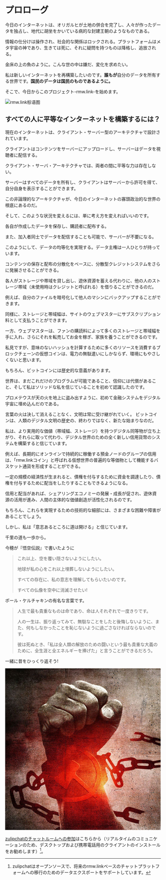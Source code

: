 # プロローグ

今日のインターネットは、オリガルヒが土地の併合を完了し、人々が作ったデータを独占し、地代に胡坐をかいている病的な封建王朝のようなものである。

情報の仕分けは操作され、社会的な関係はロックされる。プラットフォームはメタ宇宙の神であり、生きては死に、それに疑問を持つものは降格し、追放される。

金床の上の魚のように。こんな世の中は嫌だ、変化を求めたい。

私は新しいインターネットを再構築したいのです。**誰もが**自分のデータを所有する世界です。**国民のデータは国民のものであるように。**

そこで、今日からこのプロジェクト-rmw.link-を始めます。

![rmw.link标语图](/slogan.svg)

## すべての人に平等なインターネットを構築するには？

現在のインターネットは、クライアント・サーバー型のアーキテクチャで設計されています。

クライアントはコンテンツをサーバーにアップロードし、サーバーはデータを視聴者に配信する。

クライアント・サーバ・アーキテクチャでは、両者の間に平等な力は存在しない。

サーバーはすべてのデータを所有し、クライアントはサーバーから許可を得て、自分自身を表示することができます。

この非論理的なアーキテクチャが、今日のインターネットの寡頭政治的な世界の根底にあるのだ。

そして、このような状況を変えるには、単に考え方を変えればいいのです。

各自が作成したデータを保存し、購読者に配布する。

また、加入者同士でデータを配信することも可能で、サーバーが不要になる。

このようにして、データの均等化を実現する。データ主権は一人ひとりが持っています。

コンテンツの保存と配布の分散化をベースに、分散型クレジットシステムをさらに発展させることができる。

各人がストレージや帯域を貸し出し、遊休資源を蓄える代わりに、他の人のストレージ帯域（未使用時はクレジットと呼ばれる）を借りることができるのだ。

例えば、自分のファイルを暗号化して他人のマシンにバックアップすることができます。

同様に、ストレージと帯域幅は、サイトのウェブマスターにサブスクリプション料として支払うことができます。

一方、ウェブマスターは、ファンの購読料によって多くのストレージと帯域幅を手に入れ、さらにそれを転売してお金を稼ぎ、家族を養うことができるのです。

私見ですが、意味のないハッシュを計算するために多くのリソースを消費するブロックチェーンの仮想コインは、電力の無駄遣いにしかならず、環境にもやさしくないと思います。

もちろん、ビットコインには歴史的な意義があります。

世界は、まだこれだけのプログラムが可能であること、信仰には代償があること、そして私はソリッドな私を信じていることを初めて認識したのです。

プロメテウスが天の火を地上に盗み出すように、初めて金融システムをデジタル宇宙に埋め込んだのである。

言葉の火は決して消えることなく、文明は常に受け継がれていく。 ビットコインは、人類のデジタル文明の歴史の、終わりではなく、新たな始まりなのだ。

私は、より実用的な価値（帯域幅、ストレージ）を持つデジタル同等物が立ち上がり、それらに取って代わり、デジタル世界のための全く新しい信用貨幣のシステムを構築すると信じています。

例えば、長期的にオンラインで持続的に稼働する預金ノードのグループの信用は、「rmw.linkコイン」と呼ばれる仮想世界の普遍的な等価物として機能するバスケット通貨を形成することができる。

一定の規模の経済性が生まれると、債権を付与するために資金を調達したり、債権を付与するために配当をしたりすることもできるようになる。

信用と配当があれば、シェアリングエコノミーの発展・成長が促され、遊休資源の活用が進み、人間の主体的な価値創造が活性化されるのです。

もちろん、これらを実現するための技術的な細部には、さまざまな困難や障害があることでしょう。

しかし、私は「意志あるところに道は開ける」と信じています。

千里の道も一歩から。

今穂が『悟空伝説』で書いたように

> これ以上、空を覆い隠さないようにしたい。
> 
> 地球が私の心をこれ以上埋葬しないようにしたい。
> 
> すべての存在に、私の意志を理解してもらいたいのです。
> 
> すべての仏像を空中に消滅させたい!

ポール・ケルチャキンの有名な言葉です。

> 人生で最も貴重なものは命であり、命は人それぞれで一度きりです。
> 
> 人の一生は、振り返ってみて、無駄なことをしたと後悔しないように、また、何もしなかったことを恥じないように過ごさなければならないのです。
> 
> 彼は死ぬとき、「私は全人類の解放のための闘いという最も貴重な大義のために、全生涯と全エネルギーを捧げた」と言うことができるだろう。

一緒に昔をひっくり返そう!

![](https://raw.githubusercontent.com/gcxfd/img/gh-pages/1.jpg)

[zulipchatのチャットルームへの参加](https://rmw.zulipchat.com)はこちらから（リアルタイムのコミュニケーションのため、デスクトップおよび携帯電話用のクライアントのインストールをお勧めします）[^1]。

[^1]: zulipchatはオープンソースで、将来のrmw.linkベースのチャットプラットフォームへの移行のためのデータエクスポートをサポートしています。